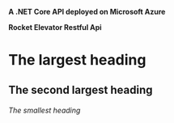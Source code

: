 <b>A .NET Core API deployed on Microsoft Azure</b>

<b>Rocket Elevator Restful Api</b>

# The largest heading
## The second largest heading
###### The smallest heading
